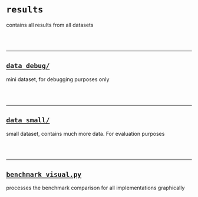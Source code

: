 # `results`

contains all results from all datasets

<br/><br/>

-------

## <a href='data_debug/' target='_blank'>`data_debug/`</a>

mini dataset, for debugging purposes only

<br/><br/>

-------

## <a href='data_small/' target='_blank'>`data_small/`</a>

small dataset, contains much more data. For evaluation purposes

<br/><br/>

-------

## <a href="benchmark_visual.py" target="_blank">`benchmark_visual.py`</a>

processes the benchmark comparison for all implementations graphically